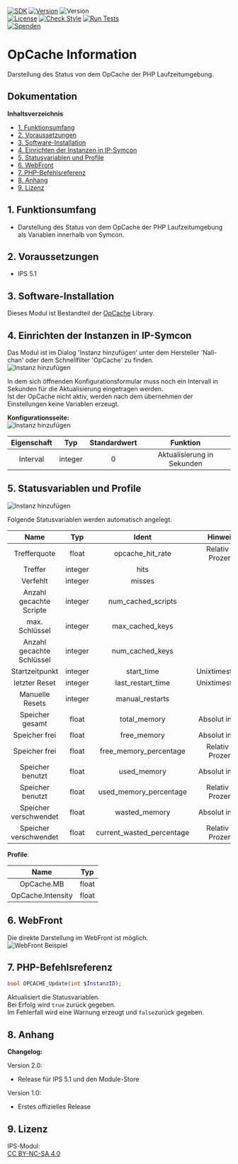 [![SDK](https://img.shields.io/badge/Symcon-PHPModul-red.svg)](https://www.symcon.de/service/dokumentation/entwicklerbereich/sdk-tools/sdk-php/)
[![Version](https://img.shields.io/badge/Modul%20Version-2.02-blue.svg)]()
![Version](https://img.shields.io/badge/Symcon%20Version-7.0%20%3E-green.svg)  
[![License](https://img.shields.io/badge/License-CC%20BY--NC--SA%204.0-green.svg)](https://creativecommons.org/licenses/by-nc-sa/4.0/)
[![Check Style](https://github.com/Nall-chan/OpCache/workflows/Check%20Style/badge.svg)](https://github.com/Nall-chan/OpCache/actions) 
[![Run Tests](https://github.com/Nall-chan/OpCache/workflows/Run%20Tests/badge.svg)](https://github.com/Nall-chan/OpCache/actions)  
[![Spenden](https://www.paypalobjects.com/de_DE/DE/i/btn/btn_donate_SM.gif)](../README.md#6-spenden)  

# OpCache Information  <!-- omit in toc -->  
Darstellung des Status von dem OpCache der PHP Laufzeitumgebung.  

## Dokumentation <!-- omit in toc -->

**Inhaltsverzeichnis**

- [1. Funktionsumfang](#1-funktionsumfang)
- [2. Voraussetzungen](#2-voraussetzungen)
- [3. Software-Installation](#3-software-installation)
- [4. Einrichten der Instanzen in IP-Symcon](#4-einrichten-der-instanzen-in-ip-symcon)
- [5. Statusvariablen und Profile](#5-statusvariablen-und-profile)
- [6. WebFront](#6-webfront)
- [7. PHP-Befehlsreferenz](#7-php-befehlsreferenz)
- [8. Anhang](#8-anhang)
- [9. Lizenz](#9-lizenz)

## 1. Funktionsumfang

 - Darstellung des Status von dem OpCache der PHP Laufzeitumgebung als Variablen innerhalb von Symcon.

## 2. Voraussetzungen

 - IPS 5.1

## 3. Software-Installation

 Dieses Modul ist Bestandteil der [OpCache](../README.md#3-software-installation) Library.  

## 4. Einrichten der Instanzen in IP-Symcon

Das Modul ist im Dialog 'Instanz hinzufügen' unter dem Hersteller 'Nall-chan' oder dem Schnellfilter 'OpCache' zu finden.  
![Instanz hinzufügen](../imgs/addInstance.png)  

In dem sich öffnenden Konfigurationsformular muss noch ein Intervall in Sekunden für die Aktualisierung eingetragen werden.  
Ist der OpCache nicht aktiv, werden nach dem übernehmen der Einstellungen keine Variablen erzeugt.  

**Konfigurationsseite:**  
![Instanz hinzufügen](../imgs/settingInfo.png)  

| Eigenschaft |   Typ   | Standardwert |          Funktion          |
| :---------: | :-----: | :----------: | :------------------------: |
|  Interval   | integer |      0       | Aktualisierung in Sekunden |


## 5. Statusvariablen und Profile

![Instanz hinzufügen](../imgs/logTree.png)  

Folgende Statusvariablen werden automatisch angelegt.  

|           Name            |   Typ   |           Ident           |      Hinweis       |      Profil       |
| :-----------------------: | :-----: | :-----------------------: | :----------------: | :---------------: |
|       Trefferquote        |  float  |     opcache_hit_rate      | Relativ in Prozent | OpCache.Intensity |
|          Treffer          | integer |           hits            |                    |                   |
|         Verfehlt          | integer |          misses           |                    |                   |
|  Anzahl gecachte Scripte  | integer |    num_cached_scripts     |                    |                   |
|      max. Schlüssel       | integer |      max_cached_keys      |                    |                   |
| Anzahl gecachte Schlüssel | integer |      num_cached_keys      |                    |                   |
|      Startzeitpunkt       | integer |        start_time         |   Unixtimestamp    |  ~UnixTimestamp   |
|       letzter Reset       | integer |     last_restart_time     |   Unixtimestamp    |  ~UnixTimestamp   |
|      Manuelle Resets      | integer |      manual_restarts      |                    |                   |
|      Speicher gesamt      |  float  |       total_memory        |   Absolut in MB    |    OpCache.MB     |
|       Speicher frei       |  float  |        free_memory        |   Absolut in MB    |    OpCache.MB     |
|       Speicher frei       |  float  |  free_memory_percentage   | Relativ in Prozent | OpCache.Intensity |
|     Speicher benutzt      |  float  |        used_memory        |   Absolut in MB    |    OpCache.MB     |
|     Speicher benutzt      |  float  |  used_memory_percentage   | Relativ in Prozent | OpCache.Intensity |
|   Speicher verschwendet   |  float  |       wasted_memory       |   Absolut in MB    |    OpCache.MB     |
|   Speicher verschwendet   |  float  | current_wasted_percentage | Relativ in Prozent | OpCache.Intensity |

**Profile**:

|       Name        |  Typ  |
| :---------------: | :---: |
|    OpCache.MB     | float |
| OpCache.Intensity | float |

## 6. WebFront

Die direkte Darstellung im WebFront ist möglich.  
![WebFront Beispiel](../imgs/wfInfo.png)  


## 7. PHP-Befehlsreferenz

```php
bool OPCACHE_Update(int $InstanzID);
```
Aktualisiert die Statusvariablen.  
Bei Erfolg wird `true` zurück gegeben.  
Im Fehlerfall wird eine Warnung erzeugt und `false`zurück gegeben.  


## 8. Anhang

**Changelog:**  

Version 2.0:  
 - Release für IPS 5.1 und den Module-Store   

Version 1.0:  
 - Erstes offizielles Release  

## 9. Lizenz

  IPS-Modul:  
  [CC BY-NC-SA 4.0](https://creativecommons.org/licenses/by-nc-sa/4.0/)  
